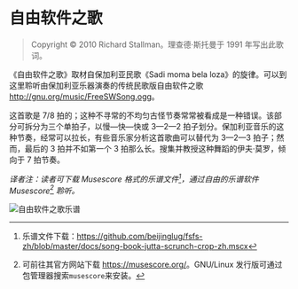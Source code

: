 # 自由软件之歌<!--(pandoc) {#pandoc_appendix-c}(pandoc)-->

>  Copyright © 2010 Richard Stallman。理查德·斯托曼于 1991 年写出此歌词。

《自由软件之歌》取材自保加利亚民歌《Sadi moma bela loza》的旋律。可以到这里聆听由保加利亚乐器演奏的传统民歌版自由软件之歌 <http://gnu.org/music/FreeSWSong.ogg>。

这首歌是 7/8 拍的；这种不寻常的不均匀古怪节奏常常被看成是一种错误。该部分可拆分为三个单拍子，以慢—快—快或 3—2—2 拍子划分。保加利亚音乐的这种节奏，经常可以拉长，有些音乐家分析这首歌曲可以替代为 3—2—3 拍子；然而，最后的 3 拍并不如第一个 3 拍那么长。搜集并教授这种舞蹈的伊夫·莫罗，倾向于 7 拍节奏。

*译者注：读者可下载 Musescore 格式的乐谱文件[^apc-1]，通过自由的乐谱软件 Musescore[^apc-2] 聆听。*

![自由软件之歌乐谱](song-book-jutta-scrunch-crop-zh.svg)<!--(pdf){ width=100% }(pdf)-->


[^apc-1]: 乐谱文件下载：<https://github.com/beijinglug/fsfs-zh/blob/master/docs/song-book-jutta-scrunch-crop-zh.mscx>

[^apc-2]: 可前往其官方网站下载 <https://musescore.org/>。GNU/Linux 发行版可通过包管理器搜索`musescore`来安装。
